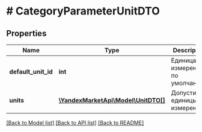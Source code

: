 # # CategoryParameterUnitDTO

## Properties

Name | Type | Description | Notes
------------ | ------------- | ------------- | -------------
**default_unit_id** | **int** | Единица измерения по умолчанию. |
**units** | [**\YandexMarketApi\Model\UnitDTO[]**](UnitDTO.md) | Допустимые единицы измерения. |

[[Back to Model list]](../../README.md#models) [[Back to API list]](../../README.md#endpoints) [[Back to README]](../../README.md)
